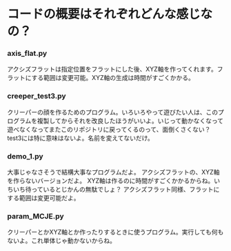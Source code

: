 # コードの概要はそれぞれどんな感じなの？
### axis_flat.py
アクシズフラットは指定位置をフラットにした後、XYZ軸を作ってくれます。フラットにする範囲は変更可能。XYZ軸の生成は時間がすごくかかる。

### creeper_test3.py
クリーパーの顔を作るためのプログラム。いろいろやって遊びたい人は、このプログラムを複製してからそれを改良したほうがいいよ。いじって動かなくなって遊べなくなってまたこのリポジトリに戻ってくるのって、面倒くさくない？
test3には特に意味はないよ。名前を変えてないだけ。
### demo_1.py
大事じゃなさそうで結構大事なプログラムだよ。
アクシズフラットの、XYZ軸を作らないバージョンだよ。
XYZ軸は作るのに時間がすごくかかるからね。いちいち待っているとじかんの無駄でしょ？
アクシズフラット同様、フラットにする範囲は変更可能だよ。

### param_MCJE.py
クリーパーとかXYZ軸とか作ったりするときに使うプログラム。実行しても何もないよ。これ単体じゃ動かないからね。

